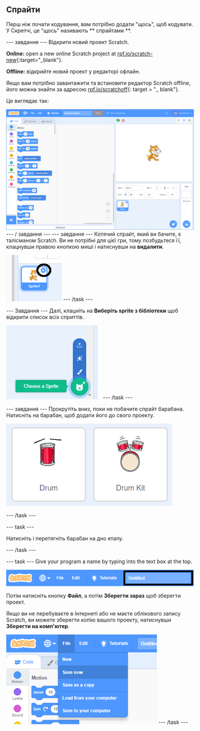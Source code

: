 ## Спрайти

Перш ніж почати кодування, вам потрібно додати "щось", щоб кодувати. У Скретчі, це "щось" називають ** спрайтами **.

\--- завдання \--- Відкрити новий проект Scratch.

**Online:** open a new online Scratch project at [rpf.io/scratch-new](http://rpf.io/scratch-new){:target="_blank"}.

**Offline:** відкрийте новий проект у редакторі офлайн.

Якщо вам потрібно завантажити та встановити редактор Scratch offline, його можна знайти за адресою [rpf.io/scratchoff](http://rpf.io/scratchoff){: target = "_ blank"}.

Це виглядає так:

![скріншот](images/band-scratch.png) \--- / завдання \--- \--- завдання \--- Котячий спрайт, який ви бачите, є талісманом Scratch. Ви не потрібні для цієї гри, тому позбудьтеся її, клацнувши правою кнопкою миші і натиснувши на **видалити**.

![скріншот](images/band-delete-annotated.png) \--- /task \---

\--- Завдання \--- Далі, клацніть на **Виберіть sprite з бібліотеки** щоб відкрити список всіх сприттів.

![скріншот](images/band-sprite-library.png) \--- /task \---

\--- завдання \--- Прокрутіть вниз, поки не побачите спрайт барабана. Натисніть на барабан, щоб додати його до свого проекту.

![скріншот](images/band-sprite-drum.png)

\--- /task \---

\--- task \---

Натисніть і перетягніть барабан на дно етапу.

\--- /task \---

\--- task \--- Give your program a name by typing into the text box at the top.

![ім'я](images/band-name-annotated.png)

Потім натисніть кнопку **Файл**, а потім **Зберегти зараз** щоб зберегти проект.

Якщо ви не перебуваєте в Інтернеті або не маєте облікового запису Scratch, ви можете зберегти копію вашого проекту, натиснувши **Зберегти на комп'ютер**.

![скріншот](images/band-save.png) \--- /task \---